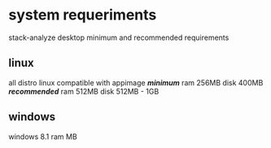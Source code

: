 # system requeriments
stack-analyze desktop minimum and recommended requirements

## linux
all distro linux compatible with appimage
***minimum***
ram 256MB
disk 400MB
***recommended***
ram 512MB
disk 512MB - 1GB

## windows
windows 8.1
ram MB
